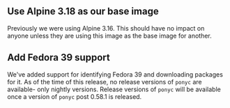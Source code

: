 ## Use Alpine 3.18 as our base image

Previously we were using Alpine 3.16. This should have no impact on anyone unless they are using this image as the base image for another.

## Add Fedora 39 support

We've added support for identifying Fedora 39 and downloading packages for it. As of the time of this release, no release versions of `ponyc` are available- only nightly versions. Release versions of `ponyc` will be available once a version of `ponyc` post 0.58.1 is released.

